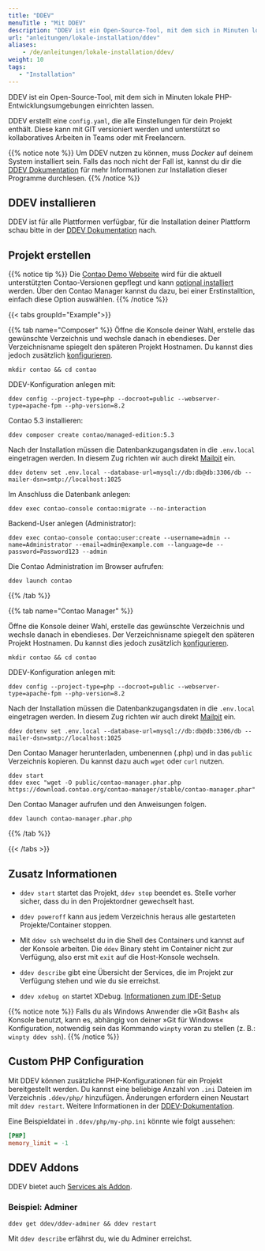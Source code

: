 ```yaml
---
title: "DDEV"
menuTitle : "Mit DDEV"
description: "DDEV ist ein Open-Source-Tool, mit dem sich in Minuten lokale PHP-Entwicklungsumgebungen einrichten lassen."
url: "anleitungen/lokale-installation/ddev"
aliases:
    - /de/anleitungen/lokale-installation/ddev/
weight: 10
tags:
   - "Installation"
---
```


DDEV ist ein Open-Source-Tool, mit dem sich in Minuten lokale PHP-Entwicklungsumgebungen einrichten lassen.

DDEV erstellt eine `config.yaml`, die alle Einstellungen für dein Projekt enthält. Diese kann mit GIT versioniert werden und unterstützt so kollaboratives Arbeiten in Teams oder mit Freelancern.

{{% notice note %}}
Um DDEV nutzen zu können, muss _Docker_ auf deinem System installiert sein. Falls das noch
nicht der Fall ist, kannst du dir die
[DDEV Dokumentation](https://ddev.readthedocs.io/en/stable/users/install/docker-installation/) für
mehr Informationen zur Installation dieser Programme durchlesen.
{{% /notice %}}


## DDEV installieren

DDEV ist für alle Plattformen verfügbar, für die Installation deiner Plattform schau bitte in der [DDEV Dokumentation](https://ddev.readthedocs.io/en/stable/users/install/ddev-installation/) nach.


## Projekt erstellen

{{% notice tip %}}
Die [Contao Demo Webseite](https://demo.contao.org/) wird für die aktuell unterstützten Contao-Versionen gepflegt und kann [optional 
installiert](https://github.com/contao/contao-demo) werden. Über den Contao Manager kannst du dazu, bei einer Erstinstalltion, einfach diese
Option auswählen.
{{% /notice %}}

{{< tabs groupId="Example">}}

{{% tab name="Composer" %}}
Öffne die Konsole deiner Wahl, erstelle das gewünschte Verzeichnis und wechsle danach in ebendieses. Der Verzeichnisname spiegelt den späteren Projekt Hostnamen. Du kannst dies jedoch zusätzlich [konfigurieren](https://ddev.readthedocs.io/en/latest/users/extend/additional-hostnames/).

```shell
mkdir contao && cd contao
```

DDEV-Konfiguration anlegen mit:

```shell
ddev config --project-type=php --docroot=public --webserver-type=apache-fpm --php-version=8.2
```

Contao 5.3 installieren:

```shell
ddev composer create contao/managed-edition:5.3
```

Nach der Installation müssen die Datenbankzugangsdaten in die `.env.local` eingetragen werden. In diesem Zug richten wir auch direkt 
[Mailpit](https://ddev.readthedocs.io/en/stable/users/usage/developer-tools/#email-capture-and-review-mailpit) ein.

```shell
ddev dotenv set .env.local --database-url=mysql://db:db@db:3306/db --mailer-dsn=smtp://localhost:1025
```

Im Anschluss die Datenbank anlegen:

```shell
ddev exec contao-console contao:migrate --no-interaction
```

Backend-User anlegen (Administrator):

```shell
ddev exec contao-console contao:user:create --username=admin --name=Administrator --email=admin@example.com --language=de --password=Password123 --admin
```

Die Contao Administration im Browser aufrufen:

```shell
ddev launch contao
```

{{% /tab %}}

{{% tab name="Contao Manager" %}}

Öffne die Konsole deiner Wahl, erstelle das gewünschte Verzeichnis und wechsle danach in ebendieses. Der Verzeichnisname spiegelt den späteren Projekt Hostnamen. Du kannst dies jedoch zusätzlich [konfigurieren](https://ddev.readthedocs.io/en/latest/users/extend/additional-hostnames/).

```shell
mkdir contao && cd contao
```

DDEV-Konfiguration anlegen mit:

```shell
ddev config --project-type=php --docroot=public --webserver-type=apache-fpm --php-version=8.2
```

Nach der Installation müssen die Datenbankzugangsdaten in die `.env.local` eingetragen werden. In diesem Zug richten wir auch direkt 
[Mailpit](https://ddev.readthedocs.io/en/stable/users/usage/developer-tools/#email-capture-and-review-mailpit) ein.

```shell
ddev dotenv set .env.local --database-url=mysql://db:db@db:3306/db --mailer-dsn=smtp://localhost:1025
```

Den Contao Manager herunterladen, umbenennen (.php) und in das `public` Verzeichnis kopieren. Du kannst dazu auch `wget` oder `curl` nutzen.

```shell
ddev start
ddev exec "wget -O public/contao-manager.phar.php https://download.contao.org/contao-manager/stable/contao-manager.phar"
```

Den Contao Manager aufrufen und den Anweisungen folgen.

```shell
ddev launch contao-manager.phar.php
```

{{% /tab %}}

{{< /tabs >}}


## Zusatz Informationen

- `ddev start` startet das Projekt, `ddev stop` beendet es. Stelle vorher sicher, dass du in den Projektordner gewechselt hast.

- `ddev poweroff` kann aus jedem Verzeichnis heraus alle gestarteten Projekte/Container stoppen.

- Mit `ddev ssh` wechselst du in die Shell des Containers und kannst auf der Konsole arbeiten. Die `ddev` Binary steht im Container nicht zur Verfügung, also erst mit `exit` auf die Host-Konsole wechseln.

- `ddev describe` gibt eine Übersicht der Services, die im Projekt zur Verfügung stehen und wie du sie erreichst.

- `ddev xdebug on` startet XDebug. [Informationen zum IDE-Setup](https://ddev.readthedocs.io/en/latest/users/debugging-profiling/step-debugging/#ide-setup)

{{% notice note %}}
Falls du als Windows Anwender die »Git Bash« als Konsole benutzt, kann es, abhängig von deiner »Git für Windows« Konfiguration, notwendig sein das Kommando `winpty` voran zu stellen (z. B.: `winpty ddev ssh`).
{{% /notice %}}

## Custom PHP Configuration

Mit DDEV können zusätzliche PHP-Konfigurationen für ein Projekt bereitgestellt werden. Du kannst eine beliebige Anzahl von `.ini` Dateien im Verzeichnis `.ddev/php/` hinzufügen. Änderungen erfordern einen Neustart mit `ddev restart`. Weitere Informationen in der [DDEV-Dokumentation](https://ddev.readthedocs.io/en/stable/users/extend/customization-extendibility/#custom-php-configuration-phpini).

Eine Beispieldatei in `.ddev/php/my-php.ini` könnte wie folgt aussehen:

```ini
[PHP]
memory_limit = -1
```


## DDEV Addons

DDEV bietet auch [Services als Addon](https://ddev.readthedocs.io/en/latest/users/extend/additional-services/).


### Beispiel: Adminer

```shell
ddev get ddev/ddev-adminer && ddev restart
```

Mit `ddev describe` erfährst du, wie du Adminer erreichst.
